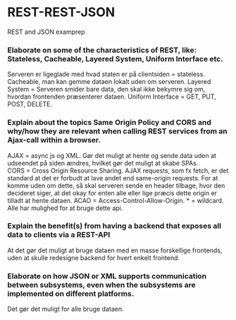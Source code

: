 # REST-REST-JSON
REST and JSON examprep
### Elaborate on some of the characteristics of REST, like: Stateless, Cacheable, Layered System, Uniform Interface etc.
Serveren er ligeglade med hvad staten er på clientsiden = stateless. Cacheable, man kan gemme dataen lokalt uden om serveren. Layered System = Serveren smider bare data, den skal ikke bekymre sig om, hvordan frontenden præsenterer dataen. Uniform Interface = GET, PUT, POST, DELETE.
### Explain about the topics Same Origin Policy and CORS and why/how they are relevant when calling REST services from an Ajax-call within a browser.
AJAX = async js og XML. Gør det muligt at hente og sende data uden at udseendet på siden ændres, hvilket gør det muligt at skabe SPAs.<br>
CORS = Cross Origin Resource Sharing. AJAX requests, som fx fetch, er det standard at det er forbudt at lave andet end same-origin requests. For at komme uden om dette, så skal serveren sende en header tilbage, hvor den decideret siger, at det okay for enten alle eller lige præcis dette origin er tilladt at hente dataen. ACAO = Access-Control-Allow-Origin. * = wildcard. Alle har mulighed for at bruge dette api.
### Explain the benefit(s) from having a backend that exposes all data to clients via a REST-API
At det gør det muligt at bruge dataen med en masse forskellige frontends, uden at skulle redesigne backend for hvert enkelt frontend.
### Elaborate on how JSON or XML supports communication between subsystems, even when the subsystems are implemented on different platforms. 
Det gør det muligt for alle bruge dataen.
